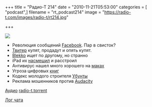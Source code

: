 +++
title = "Радио-Т 214"
date = "2010-11-21T05:53:00"
categories = [ "podcast",]
filename = "rt_podcast214"
image = "https://radio-t.com/images/radio-t/rt214.jpg"

+++

![](https://radio-t.com/images/radio-t/rt214.jpg)

- Революция сообщений [Facebook](http://blog.facebook.com/blog.php?post=452288242130). Пар в свисток?
- [Твитер](http://business.compulenta.ru/577153/) купят, продадут и опять купят.
- [Blekko](http://www.computerra.ru/vision/577096/) ищет по другому, но странно
- iPad их [насмешил](http://hitech.tomsk.ru/newsmobile/16674-uzhe-v-blizhajjshie-gody-segodnjashnijj-uspekh.html) и расстроил
- Антивирус нашел много хорошего на [маках](http://safe.cnews.ru/news/line/index.shtml?2010/11/18/416543)
- Угроза цифровых [книг](http://blogs.computerra.ru/2843)
- Кодекс молодого строителя [Убунты](http://www.opennet.ru/opennews/art.shtml?num=28691)
- Реклама мошенников против [Audacity](http://www.opennet.ru/opennews/art.shtml?num=28704)

[Аудио](http://archive.rucast.net/radio-t/media/rt_podcast214.mp3)
[radio-t.torrent](http://www.radio-t.com/torrents/rt_podcast214.mp3.torrent)

[Лог чата](http://chat.radio-t.com/logs/radio-t-214.html)
<audio src="http://archive.rucast.net/radio-t/media/rt_podcast214.mp3" preload="none"></audio>